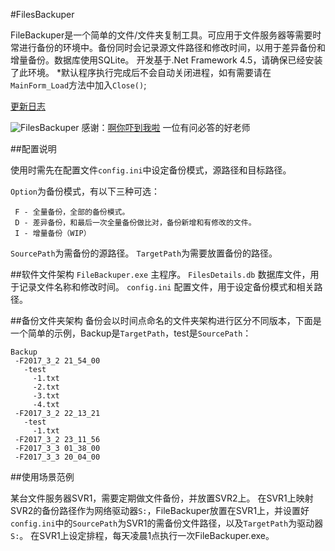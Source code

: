 #FilesBackuper

FileBackuper是一个简单的文件/文件夹复制工具。可应用于文件服务器等需要时常进行备份的环境中。备份同时会记录源文件路径和修改时间，以用于差异备份和增量备份。数据库使用SQLite。
开发基于.Net Framework 4.5，请确保已经安装了此环境。
*默认程序执行完成后不会自动关闭进程，如有需要请在``MainForm_Load``方法中加入``Close()``;

[更新日志](https://git.oschina.net/famio/FilesBackuper/blob/master/Changelogs.md)

![FilesBackuper](https://www.famio.cn/io/post/pictures/badges/master.svg "来自绯末")
感谢：[啊你吓到我啦](https://git.oschina.net/augustpluscn)  一位有问必答的好老师

##配置说明

使用时需先在配置文件``config.ini``中设定备份模式，源路径和目标路径。

``Option``为备份模式，有以下三种可选：
```
 F - 全量备份，全部的备份模式。
 D - 差异备份，和最后一次全量备份做比对，备份新增和有修改的文件。
 I - 增量备份（WIP）
```

``SourcePath``为需备份的源路径。
``TargetPath``为需要放置备份的路径。

##软件文件架构
``FileBackuper.exe`` 主程序。
``FilesDetails.db`` 数据库文件，用于记录文件名称和修改时间。
``config.ini`` 配置文件，用于设定备份模式和相关路径。

##备份文件夹架构
备份会以时间点命名的文件夹架构进行区分不同版本，下面是一个简单的示例，Backup是``TargetPath``，test是``SourcePath``：
```
Backup
 -F2017_3_2 21_54_00
   -test
     -1.txt
     -2.txt
     -3.txt
     -4.txt
 -F2017_3_2 22_13_21
   -test
     -1.txt
 -F2017_3_2 23_11_56
 -F2017_3_3 01_38_00
 -F2017_3_3 20_04_00
```

##使用场景范例

某台文件服务器SVR1，需要定期做文件备份，并放置SVR2上。
在SVR1上映射SVR2的备份路径作为网络驱动器``S:``，FileBackuper放置在SVR1上，并设置好``config.ini``中的``SourcePath``为SVR1的需备份文件路径，以及``TargetPath``为驱动器``S:``。
在SVR1上设定排程，每天凌晨1点执行一次FileBackuper.exe。